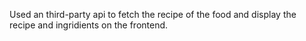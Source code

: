 Used an third-party api to fetch the recipe of the food and display the recipe and ingridients on the frontend.
